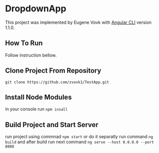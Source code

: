 # DropdownApp

This project was implemented by Eugene Vovk with [Angular CLI](https://github.com/angular/angular-cli) version 1.1.0.

## How To Run
Follow instruction bellow.

## Clone Project From Repository 
`git clone https://github.com/zvovk1/TestApp.git`

## Install Node Modules
in your console run `npm insall`

## Build Project and Start Server
run project using commnad `npm start` 
or do it separatly 
run command `ng build` and after build run next command `ng serve --host 0.0.0.0 --port 8080 ` 


